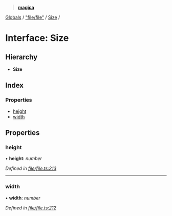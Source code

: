 > **[magica](../README.md)**

[Globals](../README.md) / ["file/file"](../modules/_file_file_.md) / [Size](_file_file_.size.md) /

# Interface: Size

## Hierarchy

* **Size**

## Index

### Properties

* [height](_file_file_.size.md#height)
* [width](_file_file_.size.md#width)

## Properties

###  height

• **height**: *number*

*Defined in [file/file.ts:213](https://github.com/cancerberoSgx/magica/blob/cc19f3a/src/file/file.ts#L213)*

___

###  width

• **width**: *number*

*Defined in [file/file.ts:212](https://github.com/cancerberoSgx/magica/blob/cc19f3a/src/file/file.ts#L212)*